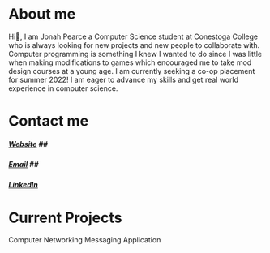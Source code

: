 <h1> About me </h1>

Hi👋,
I am Jonah Pearce a Computer Science student at Conestoga College who is always looking for new projects and new people to collaborate with.
Computer programming is something I knew I wanted to do since I was little when making modifications to games which encouraged me to take mod design courses at a young age.
I am currently seeking a co-op placement for summer 2022! I am eager to advance my skills and get real world experience in computer science.


<h1> Contact me </h1>

<h5> <a href="https://www.jonahlp.com/">Website</a>
## <h5> <a href="mailto:jpearce1558@conestogac.on.ca">Email</a>
## <h5> <a href="https://www.linkedin.com/in/jonah-pearce-9630251b7/">LinkedIn</a>

  
<h1> Current Projects </h1>
  
Computer Networking Messaging Application
 
  
<!--
**JonahPearce/JonahPearce** is a ✨ _special_ ✨ repository because its `README.md` (this file) appears on your GitHub profile.

Here are some ideas to get you started:

- 🔭 I’m currently working on ...
- 🌱 I’m currently learning ...
- 👯 I’m looking to collaborate on ...
- 🤔 I’m looking for help with ...
- 💬 Ask me about ...
- 📫 How to reach me: ...
- 😄 Pronouns: ...
- ⚡ Fun fact: ...
-->
